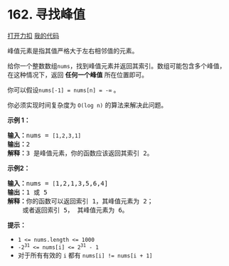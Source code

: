 # 162. 寻找峰值

[打开力扣](https://leetcode.cn/problems/find-peak-element) [我的代码](162.find_peak_element.py)

峰值元素是指其值严格大于左右相邻值的元素。

给你一个整数数组<code>nums</code>，找到峰值元素并返回其索引。数组可能包含多个峰值，在这种情况下，返回 <strong>任何一个峰值</strong> 所在位置即可。

你可以假设<code>nums[-1] = nums[n] = -∞</code> 。

你必须实现时间复杂度为 <code>O(log n)</code><em> </em>的算法来解决此问题。



<strong>示例 1：</strong>

<pre>
<strong>输入：</strong>nums = <code>[1,2,3,1]</code>
<strong>输出：</strong>2
<strong>解释：</strong>3 是峰值元素，你的函数应该返回其索引 2。</pre>

<strong>示例2：</strong>

<pre>
<strong>输入：</strong>nums = <code>[</code>1,2,1,3,5,6,4]
<strong>输出：</strong>1 或 5
<strong>解释：</strong>你的函数可以返回索引 1，其峰值元素为 2；
    或者返回索引 5， 其峰值元素为 6。
</pre>



<strong>提示：</strong>

<ul>
	<li><code>1 <= nums.length <= 1000</code></li>
	<li><code>-2<sup>31</sup> <= nums[i] <= 2<sup>31</sup> - 1</code></li>
	<li>对于所有有效的 <code>i</code> 都有 <code>nums[i] != nums[i + 1]</code></li>
</ul>
